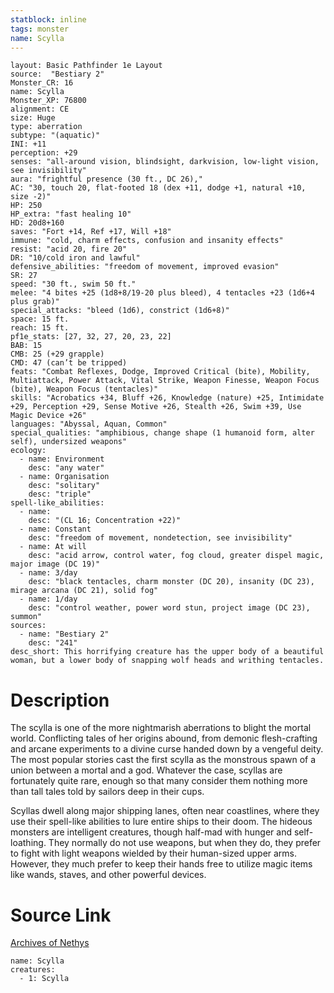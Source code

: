 ```yaml
---
statblock: inline
tags: monster
name: Scylla
---
```

```statblock
layout: Basic Pathfinder 1e Layout
source:  "Bestiary 2"
Monster_CR: 16
name: Scylla
Monster_XP: 76800
alignment: CE
size: Huge
type: aberration
subtype: "(aquatic)"
INI: +11
perception: +29
senses: "all-around vision, blindsight, darkvision, low-light vision, see invisibility"
aura: "frightful presence (30 ft., DC 26),"
AC: "30, touch 20, flat-footed 18 (dex +11, dodge +1, natural +10, size -2)"
HP: 250
HP_extra: "fast healing 10"
HD: 20d8+160
saves: "Fort +14, Ref +17, Will +18"
immune: "cold, charm effects, confusion and insanity effects"
resist: "acid 20, fire 20"
DR: "10/cold iron and lawful"
defensive_abilities: "freedom of movement, improved evasion"
SR: 27
speed: "30 ft., swim 50 ft."
melee: "4 bites +25 (1d8+8/19-20 plus bleed), 4 tentacles +23 (1d6+4 plus grab)"
special_attacks: "bleed (1d6), constrict (1d6+8)"
space: 15 ft.
reach: 15 ft.
pf1e_stats: [27, 32, 27, 20, 23, 22]
BAB: 15
CMB: 25 (+29 grapple)
CMD: 47 (can’t be tripped)
feats: "Combat Reflexes, Dodge, Improved Critical (bite), Mobility, Multiattack, Power Attack, Vital Strike, Weapon Finesse, Weapon Focus (bite), Weapon Focus (tentacles)"
skills: "Acrobatics +34, Bluff +26, Knowledge (nature) +25, Intimidate +29, Perception +29, Sense Motive +26, Stealth +26, Swim +39, Use Magic Device +26"
languages: "Abyssal, Aquan, Common"
special_qualities: "amphibious, change shape (1 humanoid form, alter self), undersized weapons"
ecology:
  - name: Environment
    desc: "any water"
  - name: Organisation
    desc: "solitary"
    desc: "triple"
spell-like_abilities:
  - name:
    desc: "(CL 16; Concentration +22)"
  - name: Constant
    desc: "freedom of movement, nondetection, see invisibility"
  - name: At will
    desc: "acid arrow, control water, fog cloud, greater dispel magic, major image (DC 19)"
  - name: 3/day
    desc: "black tentacles, charm monster (DC 20), insanity (DC 23), mirage arcana (DC 21), solid fog"
  - name: 1/day
    desc: "control weather, power word stun, project image (DC 23), summon"
sources:
  - name: "Bestiary 2"
    desc: "241"
desc_short: This horrifying creature has the upper body of a beautiful woman, but a lower body of snapping wolf heads and writhing tentacles.
```
# Description
The scylla is one of the more nightmarish aberrations to blight the mortal world. Conflicting tales of her origins abound, from demonic flesh-crafting and arcane experiments to a divine curse handed down by a vengeful deity. The most popular stories cast the first scylla as the monstrous spawn of a union between a mortal and a god. Whatever the case, scyllas are fortunately quite rare, enough so that many consider them nothing more than tall tales told by sailors deep in their cups.

Scyllas dwell along major shipping lanes, often near coastlines, where they use their spell-like abilities to lure entire ships to their doom. The hideous monsters are intelligent creatures, though half-mad with hunger and self-loathing. They normally do not use weapons, but when they do, they prefer to fight with light weapons wielded by their human-sized upper arms. However, they much prefer to keep their hands free to utilize magic items like wands, staves, and other powerful devices.
# Source Link
[Archives of Nethys](https://aonprd.com/MonsterDisplay.aspx?ItemName=Scylla)
```encounter-table
name: Scylla
creatures:
  - 1: Scylla
```

